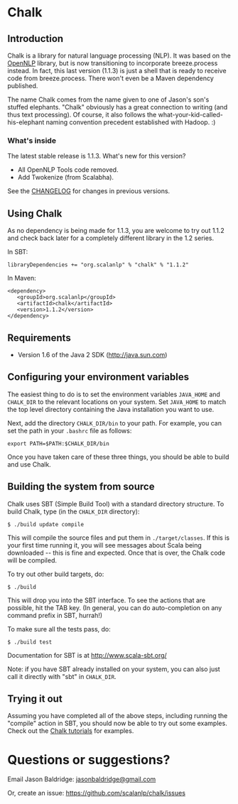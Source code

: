 # Chalk

## Introduction

Chalk is a library for natural language processing (NLP). It was based on the [OpenNLP](http://opennlp.apache.org/) library, but is now transitioning to incorporate breeze.process instead. In fact, this last version (1.1.3) is just a shell that is ready to receive code from breeze.process. There won't even be a Maven dependency published.

The name Chalk comes from the name given to one of Jason's son's stuffed elephants. "Chalk" obviously has a great connection to writing (and thus text processing). Of course, it also follows the what-your-kid-called-his-elephant naming convention precedent established with Hadoop. :)

### What's inside

The latest stable release is 1.1.3. What's new for this version?

* All OpenNLP Tools code removed.
* Add Twokenize (from Scalabha).

See the [CHANGELOG](https://github.com/scalanlp/chalk/wiki/CHANGELOG) for changes in previous versions.

## Using Chalk

As no dependency is being made for 1.1.3, you are welcome to try out 1.1.2 and check back later for a completely different library in the 1.2 series.

In SBT:

    libraryDependencies += "org.scalanlp" % "chalk" % "1.1.2"

In Maven:

    <dependency>
       <groupId>org.scalanlp</groupId>
       <artifactId>chalk</artifactId>
       <version>1.1.2</version>
    </dependency>

## Requirements

* Version 1.6 of the Java 2 SDK (http://java.sun.com)

## Configuring your environment variables

The easiest thing to do is to set the environment variables `JAVA_HOME`
and `CHALK_DIR` to the relevant locations on your system. Set `JAVA_HOME`
to match the top level directory containing the Java installation you
want to use.

Next, add the directory `CHALK_DIR/bin` to your path. For example, you
can set the path in your `.bashrc` file as follows:

	export PATH=$PATH:$CHALK_DIR/bin

Once you have taken care of these three things, you should be able to
build and use Chalk.


## Building the system from source

Chalk uses SBT (Simple Build Tool) with a standard directory
structure.  To build Chalk, type (in the `CHALK_DIR` directory):

	$ ./build update compile

This will compile the source files and put them in
`./target/classes`. If this is your first time running it, you will see
messages about Scala being downloaded -- this is fine and
expected. Once that is over, the Chalk code will be compiled.

To try out other build targets, do:

	$ ./build

This will drop you into the SBT interface. To see the actions that are
possible, hit the TAB key. (In general, you can do auto-completion on
any command prefix in SBT, hurrah!)

To make sure all the tests pass, do:

	$ ./build test

Documentation for SBT is at <http://www.scala-sbt.org/>

Note: if you have SBT already installed on your system, you can
also just call it directly with "sbt" in `CHALK_DIR`.


## Trying it out

Assuming you have completed all of the above steps, including running the "compile" action in SBT, you should now be able to try out some examples. Check out the [Chalk tutorials](Tutorial) for examples.


# Questions or suggestions?

Email Jason Baldridge: <jasonbaldridge@gmail.com>

Or, create an issue: <https://github.com/scalanlp/chalk/issues>
